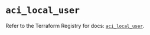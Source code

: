 # `aci_local_user`

Refer to the Terraform Registry for docs: [`aci_local_user`](https://registry.terraform.io/providers/ciscodevnet/aci/2.17.0/docs/resources/local_user).
